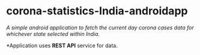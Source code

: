 # corona-statistics-India-androidapp
*A simple android application to fetch the current day corona cases data for whichever state selected within India.*

*Application uses **REST API** service for data.
